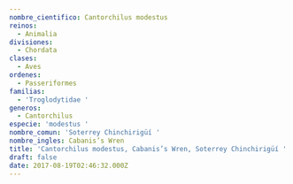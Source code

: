 ```yaml
---
nombre_cientifico: Cantorchilus modestus
reinos:
  - Animalia
divisiones:
  - Chordata
clases:
  - Aves
ordenes:
  - Passeriformes
familias:
  - 'Troglodytidae '
generos:
  - Cantorchilus
especie: 'modestus '
nombre_comun: 'Soterrey Chinchirigüí '
nombre_ingles: Cabanis’s Wren
title: 'Cantorchilus modestus, Cabanis’s Wren, Soterrey Chinchirigüí '
draft: false
date: 2017-08-19T02:46:32.000Z
---
```


